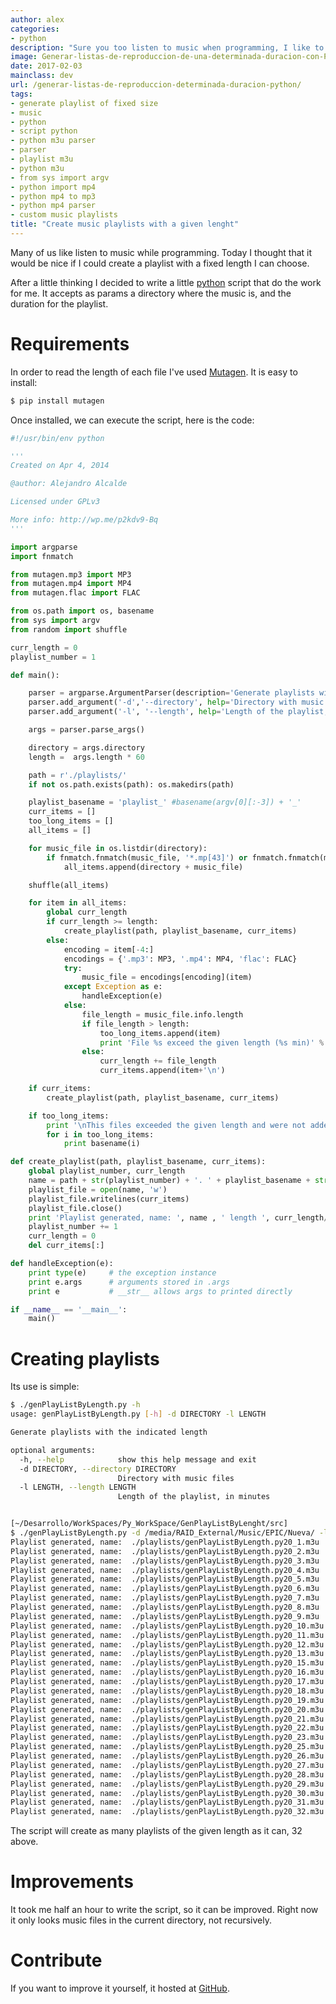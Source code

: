 ```yaml
---
author: alex
categories:
- python
description: "Sure you too listen to music when programming, I like to take a rest every 30 minutes following the Pomodoro Technique. But personaly I like listen to music while programming, so I wrote a Python script to generate playlist 30 minutes lenght."
image: Generar-listas-de-reproduccion-de-una-determinada-duracion-con-Python.png
date: 2017-02-03
mainclass: dev
url: /generar-listas-de-reproduccion-determinada-duracion-python/
tags:
- generate playlist of fixed size
- music
- python
- script python
- python m3u parser
- parser
- playlist m3u
- python m3u
- from sys import argv
- python import mp4
- python mp4 to mp3
- python mp4 parser
- custom music playlists
title: "Create music playlists with a given lenght"
---
```


Many of us like listen to music while programming. Today I thought that it would be nice if I could create a playlist with a fixed length I can choose.

After a little thinking I decided to write a little [python](https://elbauldelprogramador.com/en/tags/python "posts about python") script that do the work for me. It accepts as params a directory where the music is, and the duration for the playlist.

<!--more--><!--ad-->

# Requirements

In order to read the length of each file I've used <a href="https://code.google.com/p/mutagen/" title="Mutagen Homepage" target="_blank">Mutagen</a>. It is easy to install:

```bash
$ pip install mutagen
```

Once installed, we can execute the script, here is the code:

```python
#!/usr/bin/env python

'''
Created on Apr 4, 2014

@author: Alejandro Alcalde

Licensed under GPLv3

More info: http://wp.me/p2kdv9-Bq
'''

import argparse
import fnmatch

from mutagen.mp3 import MP3
from mutagen.mp4 import MP4
from mutagen.flac import FLAC

from os.path import os, basename
from sys import argv
from random import shuffle

curr_length = 0
playlist_number = 1

def main():

    parser = argparse.ArgumentParser(description='Generate playlists with the indicated length')
    parser.add_argument('-d','--directory', help='Directory with music files',type=str, required=True)
    parser.add_argument('-l', '--length', help='Length of the playlist, in minutes', type=int, required=True)

    args = parser.parse_args()

    directory = args.directory
    length =  args.length * 60

    path = r'./playlists/'
    if not os.path.exists(path): os.makedirs(path)

    playlist_basename = 'playlist_' #basename(argv[0][:-3]) + '_'
    curr_items = []
    too_long_items = []
    all_items = []

    for music_file in os.listdir(directory):
        if fnmatch.fnmatch(music_file, '*.mp[43]') or fnmatch.fnmatch(music_file, '*.flac'):
            all_items.append(directory + music_file)

    shuffle(all_items)

    for item in all_items:
        global curr_length
        if curr_length >= length:
            create_playlist(path, playlist_basename, curr_items)
        else:
            encoding = item[-4:]
            encodings = {'.mp3': MP3, '.mp4': MP4, 'flac': FLAC}
            try:
                music_file = encodings[encoding](item)
            except Exception as e:
                handleException(e)
            else:
                file_length = music_file.info.length
                if file_length > length:
                    too_long_items.append(item)
                    print 'File %s exceed the given length (%s min)' % (item, file_length/60)
                else:
                    curr_length += file_length
                    curr_items.append(item+'\n')

    if curr_items:
        create_playlist(path, playlist_basename, curr_items)

    if too_long_items:
        print '\nThis files exceeded the given length and were not added to any playlist...\n'
        for i in too_long_items:
            print basename(i)

def create_playlist(path, playlist_basename, curr_items):
    global playlist_number, curr_length
    name = path + str(playlist_number) + '. ' + playlist_basename + str(int(curr_length/60)) + 'min' + '.m3u'
    playlist_file = open(name, 'w')
    playlist_file.writelines(curr_items)
    playlist_file.close()
    print 'Playlist generated, name: ', name , ' length ', curr_length/60 , 'min'
    playlist_number += 1
    curr_length = 0
    del curr_items[:]

def handleException(e):
    print type(e)     # the exception instance
    print e.args      # arguments stored in .args
    print e           # __str__ allows args to printed directly

if __name__ == '__main__':
    main()
```

# Creating playlists

Its use is simple:

```bash
$ ./genPlayListByLength.py -h
usage: genPlayListByLength.py [-h] -d DIRECTORY -l LENGTH

Generate playlists with the indicated length

optional arguments:
  -h, --help            show this help message and exit
  -d DIRECTORY, --directory DIRECTORY
                        Directory with music files
  -l LENGTH, --length LENGTH
                        Length of the playlist, in minutes


[~/Desarrollo/WorkSpaces/Py_WorkSpace/GenPlayListByLenght/src]
$ ./genPlayListByLength.py -d /media/RAID_External/Music/EPIC/Nueva/ -l 20
Playlist generated, name:  ./playlists/genPlayListByLength.py20_1.m3u  length  24.0001451247 min
Playlist generated, name:  ./playlists/genPlayListByLength.py20_2.m3u  length  22.7172426304 min
Playlist generated, name:  ./playlists/genPlayListByLength.py20_3.m3u  length  24.2311836735 min
Playlist generated, name:  ./playlists/genPlayListByLength.py20_4.m3u  length  20.2354164777 min
Playlist generated, name:  ./playlists/genPlayListByLength.py20_5.m3u  length  21.8601359014 min
Playlist generated, name:  ./playlists/genPlayListByLength.py20_6.m3u  length  28.3070597128 min
Playlist generated, name:  ./playlists/genPlayListByLength.py20_7.m3u  length  22.7946424792 min
Playlist generated, name:  ./playlists/genPlayListByLength.py20_8.m3u  length  21.2017535903 min
Playlist generated, name:  ./playlists/genPlayListByLength.py20_9.m3u  length  21.7807044596 min
Playlist generated, name:  ./playlists/genPlayListByLength.py20_10.m3u  length  21.1862736206 min
Playlist generated, name:  ./playlists/genPlayListByLength.py20_11.m3u  length  23.5667059713 min
Playlist generated, name:  ./playlists/genPlayListByLength.py20_12.m3u  length  21.3402993197 min
Playlist generated, name:  ./playlists/genPlayListByLength.py20_13.m3u  length  25.1046409675 min
Playlist generated, name:  ./playlists/genPlayListByLength.py20_15.m3u  length  20.4145971277 min
Playlist generated, name:  ./playlists/genPlayListByLength.py20_16.m3u  length  21.0794618292 min
Playlist generated, name:  ./playlists/genPlayListByLength.py20_17.m3u  length  20.2702464097 min
Playlist generated, name:  ./playlists/genPlayListByLength.py20_18.m3u  length  21.2315525321 min
Playlist generated, name:  ./playlists/genPlayListByLength.py20_19.m3u  length  20.798403305 min
Playlist generated, name:  ./playlists/genPlayListByLength.py20_20.m3u  length  22.1189417989 min
Playlist generated, name:  ./playlists/genPlayListByLength.py20_21.m3u  length  21.7013696145 min
Playlist generated, name:  ./playlists/genPlayListByLength.py20_22.m3u  length  22.971888133 min
Playlist generated, name:  ./playlists/genPlayListByLength.py20_23.m3u  length  21.8250628874 min
Playlist generated, name:  ./playlists/genPlayListByLength.py20_25.m3u  length  21.3321723356 min
Playlist generated, name:  ./playlists/genPlayListByLength.py20_26.m3u  length  21.5465699169 min
Playlist generated, name:  ./playlists/genPlayListByLength.py20_27.m3u  length  24.9339743008 min
Playlist generated, name:  ./playlists/genPlayListByLength.py20_28.m3u  length  32.0853333333 min
Playlist generated, name:  ./playlists/genPlayListByLength.py20_29.m3u  length  25.4854482237 min
Playlist generated, name:  ./playlists/genPlayListByLength.py20_30.m3u  length  20.7996613757 min
Playlist generated, name:  ./playlists/genPlayListByLength.py20_31.m3u  length  21.3372033258 min
Playlist generated, name:  ./playlists/genPlayListByLength.py20_32.m3u  length  22.5926288738 min
```

The script will create as many playlists of the given length as it can, 32 above.

# Improvements

It took me half an hour to write the script, so it can be improved. Right now it only looks music files in the current directory, not recursively.

# Contribute

If you want to improve it yourself, it hosted at <a href="https://github.com/algui91/genPlaylistByName" title="Repositorio" target="_blank">GitHub</a>.
